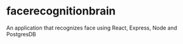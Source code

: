 # facerecognitionbrain
An application that recognizes face using React, Express, Node and PostgresDB
